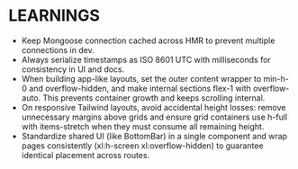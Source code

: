 # LEARNINGS

- Keep Mongoose connection cached across HMR to prevent multiple connections in dev.
- Always serialize timestamps as ISO 8601 UTC with milliseconds for consistency in UI and docs.
- When building app-like layouts, set the outer content wrapper to min-h-0 and overflow-hidden, and make internal sections flex-1 with overflow-auto. This prevents container growth and keeps scrolling internal.
- On responsive Tailwind layouts, avoid accidental height losses: remove unnecessary margins above grids and ensure grid containers use h-full with items-stretch when they must consume all remaining height.
- Standardize shared UI (like BottomBar) in a single component and wrap pages consistently (xl:h-screen xl:overflow-hidden) to guarantee identical placement across routes.
